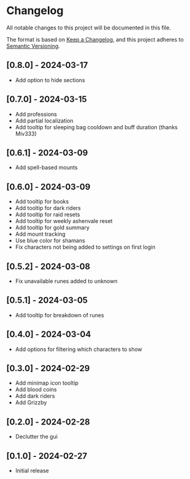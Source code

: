 # Changelog

All notable changes to this project will be documented in this file.

The format is based on [Keep a Changelog](https://keepachangelog.com/en/1.1.0/),
and this project adheres to [Semantic Versioning](https://semver.org/spec/v2.0.0.html).

## [0.8.0] - 2024-03-17

- Add option to hide sections

## [0.7.0] - 2024-03-15

- Add professions
- Add partial localization
- Add tooltip for sleeping bag cooldown and buff duration (thanks Miv333)

## [0.6.1] - 2024-03-09

- Add spell-based mounts

## [0.6.0] - 2024-03-09

- Add tooltip for books
- Add tooltip for dark riders
- Add tooltip for raid resets
- Add tooltip for weekly ashenvale reset
- Add tooltip for gold summary
- Add mount tracking
- Use blue color for shamans
- Fix characters not being added to settings on first login

## [0.5.2] - 2024-03-08

- Fix unavailable runes added to unknown

## [0.5.1] - 2024-03-05

- Add tooltip for breakdown of runes

## [0.4.0] - 2024-03-04

- Add options for filtering which characters to show

## [0.3.0] - 2024-02-29

- Add minimap icon tooltip
- Add blood coins
- Add dark riders
- Add Grizzby

## [0.2.0] - 2024-02-28

- Declutter the gui

## [0.1.0] - 2024-02-27

 - Initial release
